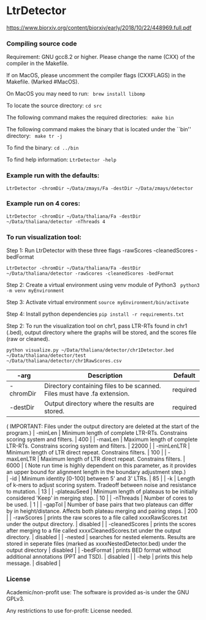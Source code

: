 # LtrDetector

https://www.biorxiv.org/content/biorxiv/early/2018/10/22/448969.full.pdf



### Compiling source code

Requirement: GNU gcc8.2 or higher. Please change the name (CXX) of the compiler 
	in the Makefile. 

If on MacOS, please uncomment the compiler flags (CXXFLAGS) in the Makefile. (Marked #MacOS). 

On MacOS you may need to run:
	``` brew install libomp```

To locate the source directory:
	``` cd src	```

The following command makes the required directories: 
	``` make bin```

The following command makes the binary that is located under the ``bin'' directory:
	``` make tr -j```

To find the binary:
	```cd ../bin```

To find help information:
``` LtrDetector -help ```
  

### Example run with the defaults:

```LtrDetector -chromDir ~/Data/zmays/Fa -destDir ~/Data/zmays/detector```

### Example run on 4 cores:

```LtrDetector -chromDir ~/Data/thaliana/Fa -destDir ~/Data/thaliana/detector -nThreads 4```


### To run visualization tool:

Step 1: Run LtrDetector with these three flags -rawScores -cleanedScores -bedFormat 
  
```LtrDetector -chromDir ~/Data/thaliana/Fa -destDir ~/Data/thaliana/detector -rawScores -cleanedScores -bedFormat```

Step 2: Create a virtual environment using venv module of Python3
``` python3 -m venv myEnvironment```

Step 3: Activate virtual environment
``` source myEnvironment/bin/activate ```

Step 4: Install python dependencies
``` pip install -r requirements.txt ```

Step 2: To run the visualization tool on chr1, pass LTR-RTs found in chr1 (.bed), output directory where the graphs will be stored, and the scores file (raw or cleaned).
  
 ```python visualize.py ~/Data/thaliana/detector/chr1Detector.bed ~/Data/thaliana/detector/test ~/Data/thaliana/detector/chr1RawScores.csv```

| -arg     | Description | Default |
| ---------------- | ----------- | ------- |
| -chromDir | Directory containing files to be scanned. Files must have .fa extension. | required |
| -destDir | Output directory where the results are stored. | required |
( IMPORTANT: Files under the output directory are deleted at the start of the program.)
| -minLen | Minimum length of complete LTR-RTs. Constrains scoring system and filters. | 400 |
| -maxLen |  Maximum length of complete LTR-RTs. Constrains scoring system and filters. | 22000 |
| -minLenLTR | Minimum length of LTR direct repeat. Constrains filters. | 100 |
| -maxLenLTR | Maximum length of LTR direct repeat. Constrains filters. | 6000 |
( Note run time is highly dependent on this parameter, as it provides an upper bound for alignment length in the boundary adjustment step.)               
| -id | Minimum identity [0-100] between 5' and 3' LTRs. | 85 |
| -k  | Length of k-mers to adjust scoring system. Tradeoff between noise and resistance to mutation. | 13 |
| -plateauSeed | Minimum length of plateaus to be initially considered 'Keep' in merging step. | 10 |
| -nThreads | Number of cores to be used. | 1 |
| -gapTol | Number of base pairs that two plateaus can differ by in height/distance. Affects both plateau merging and pairing steps. | 200 |
| -rawScores | prints the raw scores to a file called xxxxRawScores.txt under the output directory. | disabled |
| -cleanedScores | prints the scores after merging to a file called xxxxCleanedScores.txt under the output directory. | disabled |
| -nested | searches for nested elements. Results are stored in seperate files (marked as xxxxNestedDetector.bed) under the output directory | disabled |
| -bedFormat | prints BED format without additional annotations (PPT and TSD). | disabled |
| -help | prints this help message. | disabled |
	

### License

Academic/non-profit use: The software is provided as-is under the GNU GPLv3.

Any restrictions to use for-profit: License needed.
